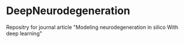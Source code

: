 # DeepNeurodegeneration
Repositry for journal article "Modeling neurodegeneration in silico With deep learning"
